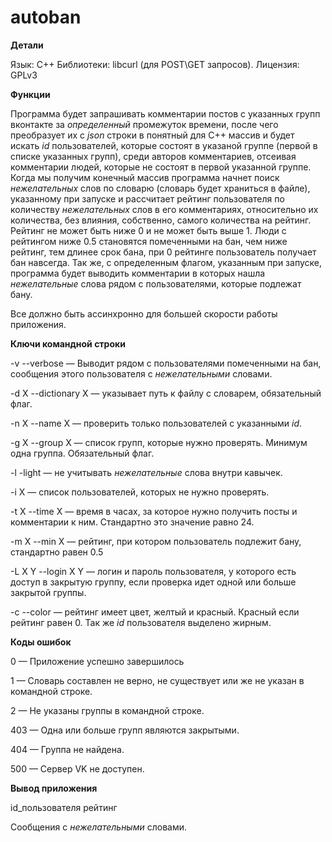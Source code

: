 # autoban

**Детали**

Язык: С++
Библиотеки: libcurl (для POST\GET запросов).
Лицензия: GPLv3

**Функции**

Программа будет запрашивать комментарии постов с указанных групп вконтакте за *определенный* промежуток времени, после чего преобразует их с *json* строки в понятный для С++ массив и будет искать *id* пользователей, которые состоят в указаной группе (первой в списке указанных групп), среди авторов комментариев, отсеивая комментарии людей, которые не состоят в первой указанной группе. Когда мы получим конечный массив программа начнет поиск *нежелательных* слов по словарю (словарь будет храниться в файле), указанному при запуске и рассчитает рейтинг пользователя по количеству *нежелательных* слов в его комментариях, относительно их количества, без влияния, собственно, самого количества на рейтинг. Рейтинг не может быть ниже 0 и не может быть выше 1. Люди с рейтингом ниже 0.5 становятся помеченными на бан, чем ниже рейтинг, тем длинее срок бана, при 0 рейтинге пользователь получает бан навсегда. Так же, с определенным флагом, указанным при запуске, программа будет выводить комментарии в которых нашла *нежелательные* слова рядом с пользователями, которые подлежат бану.


Все должно быть ассинхронно для большей скорости работы приложения.


**Ключи командной строки**

-v --verbose — Выводит рядом с пользователями помеченными на бан, сообщения этого пользователя с *нежелательными* словами.

-d X --dictionary X — указывает путь к файлу с словарем, обязательный флаг.

-n X --name X — проверить только пользователей с указанными *id*.

-g X --group X — список групп, которые нужно проверять. Минимум одна группа. Обязательный флаг.

-l -light — не учитывать *нежелательные* слова внутри кавычек.

-i X — список пользователей, которых не нужно проверять.

-t X --time X — время в часах, за которое нужно получить посты и комментарии к ним. Стандартно это значение равно 24.

-m X --min X — рейтинг, при котором пользователь подлежит бану, стандартно равен 0.5

-L X Y --login X Y — логин и пароль пользователя, у которого есть доступ в закрытую группу, если проверка идет одной или больше закрытой группы.

-с --color — рейтинг имеет цвет, желтый и красный. Красный если рейтинг равен 0. Так же *id* пользователя выделено жирным.


**Коды ошибок**

0 — Приложение успешно завершилось

1 — Словарь составлен не верно, не существует или же не указан в командной строке.

2 — Не указаны группы в командной строке.

403 — Одна или больше групп являются закрытыми.

404 — Группа не найдена.

500 — Сервер VK не доступен.


**Вывод приложения**

id_пользователя рейтинг

Сообщения с *нежелательными* словами.
